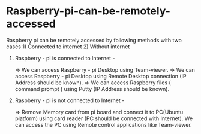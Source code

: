 # Raspberry-pi-can-be-remotely-accessed

 Raspberry pi can be remotely accessed by following methods with two cases
    1) Connected to internet 2) Without internet 

1) Raspberry - pi is connected to Internet - 
      
      =>  We can access Raspberry - pi Desktop using Team-viewer.
      =>  We can access Raspberry - pi Desktop using  Remote Desktop connection 
             (IP Address should be known).
      =>  We can access Raspberry files  ( command prompt ) using Putty (IP Address should
             be known).
 
2) Raspberry - pi is not connected to Internet - 

      =>   Remove Memory card from pi board and connect it to PC(Ubuntu platform) using
             card reader (PC should be connected with Internet). We can access the PC using
             Remote control applications like Team-viewer.
